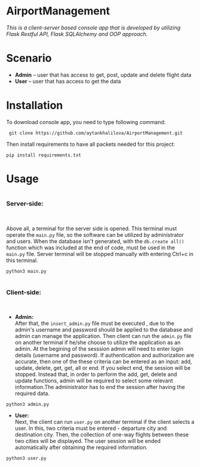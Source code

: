 # AirportManagement

<i>This is a client-server based console app that is developed by utilizing Flask Restful API, Flask SQLAlchemy and OOP approach.</i>

# Scenario 
* <b>Admin</b> – user that has access to get, post, update and delete flight data
* <b>User</b> – user that has access to get the data

# Installation
 To download console app, you need to type following command:<br/>
 ```
  git clone https://github.com/aytankhalilova/AirportManagement.git
  ```
  
 Then install requirements to have all packets needed for this project:<br/>
 ```
 pip install requirements.txt
 ```
 
 # Usage
 # <h3>Server-side:</h3> <br/>
Above all, a terminal for the server side is opened. This terminal must operate the ```main.py``` file, so the software can be utilized by administrator and users. When the database isn't generated, with the ```db.create all()``` function which was included at the end of code, must be used in the ```main.py``` file. Server terminal will be stopped manually with entering Ctrl+c in this terminal. <br/>
```
python3 main.py
```
 #  <h3>Client-side:</h3> <br/>
 * <b>Admin:</b> <br/>
  After that, the ```insert_admin.py``` file must be executed , due to the admin's username and password should be applied to the database and admin can manage the application. Then client can run the ```admin.py``` file on another terminal if he/she choose to utilize the application as an admin. At the begining of the sesssion admin will need to enter login details (username and password). If authentication and authorization are accurate, then one of the these criteria can be entered as an input: add, update, delete, get, get, all or end. If you select end, the session will be stopped. Instead that, in order to perform the add, get, delete and update functions, admin will be required to select some relevant information.The administrator has to end the session after having the required data.<br/>
  ```
  python3 admin.py
  ```
 * <b>User:</b> <br/>
  Next, the client can run ```user.py``` on another terminal if the client selects a user. In this, two criteria must be entered - departure city and destination city. Then, the collection of one-way flights between these two cities will be displayed. The user session will be ended automatically after obtaining the required information.<br/>
  ```
  python3 user.py
  ```
 
